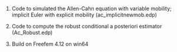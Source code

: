 1) Code to simulated the Allen-Cahn equation with variable mobility; implicit Euler with explicit mobility (ac_implicitnewmob.edp)

2) Code to compute the robust conditional a posteriori estimator (Ac_Robust.edp)

3) Build on Freefem 4.12 on win64
